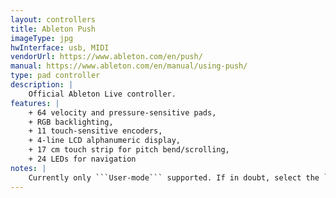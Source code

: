 ```yaml
---
layout: controllers
title: Ableton Push
imageType: jpg
hwInterface: usb, MIDI
vendorUrl: https://www.ableton.com/en/push/
manual: https://www.ableton.com/en/manual/using-push/
type: pad controller
description: |
    Official Ableton Live controller.
features: |
    + 64 velocity and pressure-sensitive pads,
    + RGB backlighting,
    + 11 touch-sensitive encoders,
    + 4-line LCD alphanumeric display,
    + 17 cm touch strip for pitch bend/scrolling,
    + 24 LEDs for navigation
notes: |
    Currently only ```User-mode``` supported. If in doubt, select the ```MKtl``` with an odd number. 
---
```


